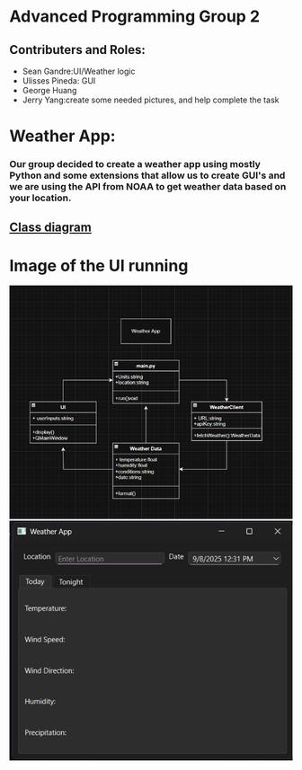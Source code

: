 # Advanced Programming Group 2
## Contributers and Roles:
* Sean Gandre:UI/Weather logic
* Ulisses Pineda: GUI
* George Huang
* Jerry Yang:create some needed pictures, and help complete the task
# Weather App:
### Our group decided to create a weather app using mostly Python and some extensions that allow us to create GUI's and we are using the API from NOAA to get weather data based on your location.

## [Class diagram]()
# Image of the UI running
![Running App](https://github.com/Rexboy909/ADV_Programming_G2/blob/main/Images/image.png)
![Running App](https://github.com/Rexboy909/ADV_Programming_G2/blob/main/Images/basicRunningApp.png)
